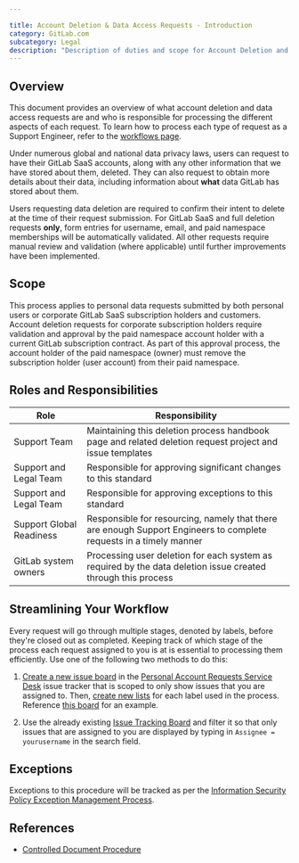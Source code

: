 ```yaml
---

title: Account Deletion & Data Access Requests - Introduction
category: GitLab.com
subcategory: Legal
description: "Description of duties and scope for Account Deletion and Data Access requests."
---
```




## Overview

This document provides an overview of what account deletion and data access requests are and who is responsible for processing the different aspects of each request. To learn how to process each type of request as a Support Engineer, refer to the [workflows page](/handbook/support/workflows/account_deletion_access_request_workflows.html).

Under numerous global and national data privacy laws, users can request to have their GitLab SaaS accounts, along with any other information that we have stored about them, deleted. They can also request to obtain more details about their data, including information about **what** data GitLab has stored about them.

Users requesting data deletion are required to confirm their intent to delete at the time of their request submission. For GitLab SaaS and full deletion requests **only**, form entries for username, email, and paid namespace memberships will be automatically validated. All other requests require manual review and validation (where applicable) until further improvements have been implemented.

## Scope

This process applies to personal data requests submitted by both personal users or corporate GitLab SaaS subscription holders and customers. Account deletion requests for corporate subscription holders require validation and approval by the paid namespace account holder with a current GitLab subscription contract. As part of this approval process, the account holder of the paid namespace (owner) must remove the subscription holder (user account) from their paid namespace.

## Roles and Responsibilities

| Role | Responsibility|
| ---- | ------ |
| Support Team | Maintaining this deletion process handbook page and related deletion request project and issue templates |
| Support and Legal Team | Responsible for approving significant changes to this standard |
| Support and Legal Team | Responsible for approving exceptions to this standard |
| Support Global Readiness | Responsible for resourcing, namely that there are enough Support Engineers to complete requests in a timely manner |
| GitLab system owners | Processing user deletion for each system as required by the data deletion issue created through this process |

## Streamlining Your Workflow

Every request will go through multiple stages, denoted by labels, before they're closed out as completed. Keeping track of which stage of the process each request assigned to you is at is essential to processing them efficiently. Use one of the following two methods to do this:

1. [Create a new issue board](https://docs.gitlab.com/ee/user/project/issue_board.html#create-an-issue-board) in the [Personal Account Requests Service Desk](https://gitlab.com/gitlab-com/gdpr-request/-/issues) issue tracker that is scoped to only show issues that you are assigned to. Then, [create new lists](https://docs.gitlab.com/ee/user/project/issue_board.html#create-a-new-list) for each label used in the process. Reference [this board](https://gitlab.com/gitlab-com/gdpr-request/-/boards/2316580?assignee_username=tristan) for an example.

1. Use the already existing [Issue Tracking Board](https://gitlab.com/gitlab-com/gdpr-request/-/boards/4379198) and filter it so that only issues that are assigned to you are displayed by typing in `Assignee = yourusername` in the search field.

## Exceptions

Exceptions to this procedure will be tracked as per the [Information Security Policy Exception Management Process](/handbook/security/#information-security-policy-exception-management-process).

## References

- [Controlled Document Procedure](/handbook/security/controlled-document-procedure.html)
